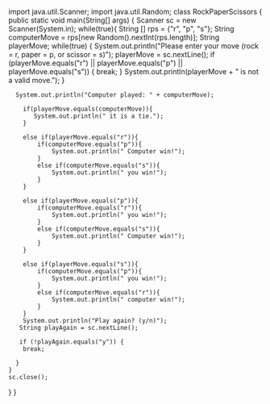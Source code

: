 import java.util.Scanner;
import java.util.Random;
class RockPaperScissors {
    public static void main(String[] args) {
        Scanner sc = new Scanner(System.in);
        while(true){
        String [] rps = {"r", "p", "s"};
        String computerMove = rps[new Random().nextInt(rps.length)];
        String playerMove;
        while(true) {
        System.out.println("Please enter your move (rock = r, paper = p, or scissor = s)");
        playerMove = sc.nextLine();
        if (playerMove.equals("r") || playerMove.equals("p") || playerMove.equals("s")) {
          break;
        }
        System.out.println(playerMove + " is not a valid move.");
      }
      
      System.out.println("Computer played: " + computerMove);
        
        if(playerMove.equals(computerMove)){
           System.out.println(" it is a tie."); 
        }
        
        else if(playerMove.equals("r")){
            if(computerMove.equals("p")){
                System.out.println(" Computer win!");
            }
            else if(computerMove.equals("s")){
                System.out.println(" you win!");
            }
        }
        
        else if(playerMove.equals("p")){
            if(computerMove.equals("r")){
                System.out.println(" you win!");
            }
            else if(computerMove.equals("s")){
                System.out.println(" Computer win!");
            }
        }
        
        else if(playerMove.equals("s")){
            if(computerMove.equals("p")){
                System.out.println(" you win!");
            }
            else if(computerMove.equals("r")){
                System.out.println(" computer win!");
            }
        }
        System.out.println("Play again? (y/n)");
       String playAgain = sc.nextLine();
      
       if (!playAgain.equals("y")) {
        break;
        
      }
    }
    sc.close();
}
}

